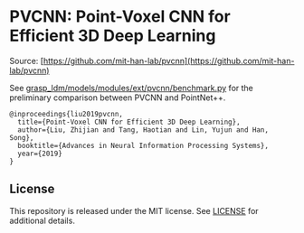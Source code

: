 # PVCNN: Point-Voxel CNN for Efficient 3D Deep Learning

Source: [https://github.com/mit-han-lab/pvcnn](https://github.com/mit-han-lab/pvcnn)

See [grasp_ldm/models/modules/ext/pvcnn/benchmark.py](grasp_ldm/models/modules/ext/pvcnn/benchmark.py) for the preliminary comparison between PVCNN and PointNet++.

```
@inproceedings{liu2019pvcnn,
  title={Point-Voxel CNN for Efficient 3D Deep Learning},
  author={Liu, Zhijian and Tang, Haotian and Lin, Yujun and Han, Song},
  booktitle={Advances in Neural Information Processing Systems},
  year={2019}
}
```

## License

This repository is released under the MIT license. See [LICENSE](LICENSE) for additional details.
